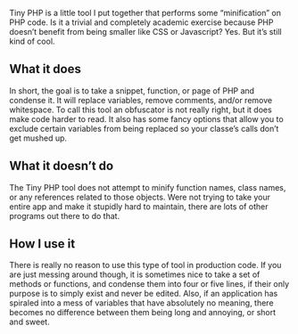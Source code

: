 Tiny PHP is a little tool I put together that performs some “minification” on PHP code. Is it a trivial and completely academic exercise because PHP doesn’t benefit from being smaller like CSS or Javascript? Yes. But it’s still kind of cool.

What it does
------------
In short, the goal is to take a snippet, function, or page of PHP and condense it. It will replace variables, remove comments, and/or remove whitespace. To call this tool an obfuscator is not really right, but it does make code harder to read. It also has some fancy options that allow you to exclude certain variables from being replaced so your classe’s calls don’t get mushed up.

What it doesn’t do
------------------
The Tiny PHP tool does not attempt to minify function names, class names, or any references related to those objects. Were not trying to take your entire app and make it stupidly hard to maintain, there are lots of other programs out there to do that.

How I use it
-------------
There is really no reason to use this type of tool in production code. If you are just messing around though, it is sometimes nice to take a set of methods or functions, and condense them into four or five lines, if their only purpose is to simply exist and never be edited. Also, if an application has spiraled into a mess of variables that have absolutely no meaning, there becomes no difference between them being long and annoying, or short and sweet.
